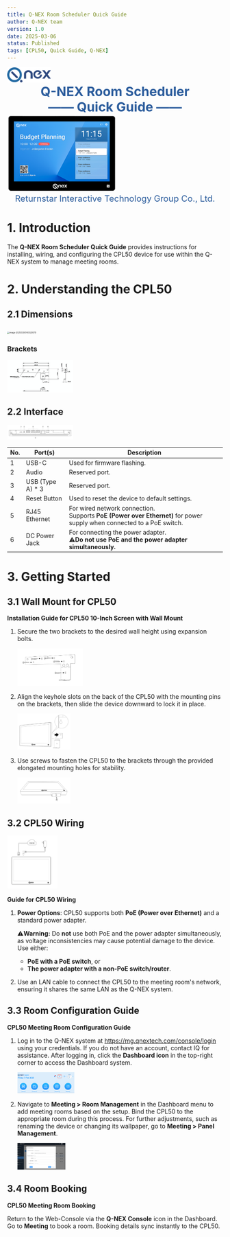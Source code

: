 ```yaml
---
title: Q-NEX Room Scheduler Quick Guide
author: Q-NEX team
version: 1.0
date: 2025-03-06
status: Published
tags: [CPL50, Quick Guide, Q-NEX]
---
```


<img src="../../NMP/UserManual/img/Q-LOGO.png" style="zoom: 10%;" />



<div style="text-align:center; color:#2B5C9C; font-size:30px; font-weight:bold; ">Q-NEX Room Scheduler </div>

 <div style="text-align:center;  color:#2B5C9C; font-size:30px; font-weight:bold;">—— Quick Guide ——</div>



<img src="../UserManual/img/CPL50-Main.png"  style="zoom: 25%;" />


<div style="text-align:center; color:#2B5C9C; font-size:20px; ">Returnstar Interactive Technology Group Co., Ltd.</div>

<div style="page-break-after: always; break-after: page;"></div>

<!-- break -->





# 1. Introduction

The **Q-NEX Room Scheduler Quick Guide** provides instructions for installing, wiring, and configuring the CPL50 device for use within the Q-NEX system to manage meeting rooms.

# 2. Understanding the CPL50

## 2.1 Dimensions

 <img src="/Users/leewang/Documents/Githubs/IQ/Docs/RoomScheduler/QuickGuide/img/image-20250306143029579.png" alt="image-20250306143029579" style="zoom: 33%;" /> 



### Brackets

<img src="./img/image-20250207151518069.png" alt="image-20250207151518069" style="zoom: 15%;" /> 



## 2.2 Interface

<img src="../UserManual/img/interface.png"  style="zoom: 15%;" /> 

| No.  | Port(s)          | Description                                                  |
| ---- | ---------------- | ------------------------------------------------------------ |
| 1    | USB-C            | Used for firmware flashing.                                  |
| 2    | Audio            | Reserved port.                                               |
| 3    | USB (Type A) * 3 | Reserved port.                                               |
| 4    | Reset Button     | Used to reset the device to default settings.                |
| 5    | RJ45 Ethernet    | For wired network connection. <br />Supports **PoE (Power over Ethernet)** for power supply when connected to a PoE switch. |
| 6    | DC Power Jack    | For connecting the power adapter.<br /> :warning:**Do not use PoE and the power adapter simultaneously.** |



# 3. Getting Started



## 3.1 Wall Mount for CPL50   

**Installation Guide for CPL50 10-Inch Screen with Wall Mount**

1. Secure the two brackets to the desired wall height using expansion bolts.

   <img src="../UserManual/img/Wall-Installed.jpg"  style="zoom: 15%;" /> 

2. Align the keyhole slots on the back of the CPL50 with the mounting pins on the brackets, then slide the device downward to lock it in place.

   <img src="../UserManual/img/CPL50-Mounted.jpg"  style="zoom: 12%;" /> 

3. Use screws to fasten the CPL50 to the brackets through the provided elongated mounting holes for stability.

   <img src="../UserManual/img/CPL5--Mounted-2.jpg"  style="zoom: 12%;" /> 

## 3.2 CPL50 Wiring 

<img src="../UserManual/img/CPL50-Wired.jpg"  style="zoom: 12%;" />  

**Guide for CPL50 Wiring**

1. **Power Options**: CPL50 supports both **PoE (Power over Ethernet)** and a standard power adapter.

   :warning:**Warning:**
   Do **not** use both PoE and the power adapter simultaneously, as voltage inconsistencies may cause potential damage to the device. Use either:

   - **PoE with a PoE switch**, or
   - **The power adapter with a non-PoE switch/router**.

2. Use an LAN cable to connect the CPL50 to the meeting room's network, ensuring it shares the same LAN as the Q-NEX system.



## 3.3  Room Configuration Guide

**CPL50 Meeting Room Configuration Guide**

1. Log in to the Q-NEX system at https://mg.qnextech.com/console/login using your credentials. If you do not have an account, contact IQ for assistance. After logging in, click the **Dashboard icon** in the top-right corner to access the Dashboard system.

   <img src="./img/image-20250207151214017.png" alt="image-20250207151214017" style="zoom: 13%;" /> 

2. Navigate to **Meeting > Room Management** in the Dashboard menu to add meeting rooms based on the setup. Bind the CPL50 to the appropriate room during this process. For further adjustments, such as renaming the device or changing its wallpaper, go to **Meeting > Panel Management**.

   <img src="./img/image-20250207151244868.png" alt="image-20250207151244868" style="zoom:11%;" />  



## 3.4 Room Booking

**CPL50 Meeting Room Booking**

Return to the Web-Console via the **Q-NEX Console** icon in the Dashboard. Go to **Meeting** to book a room. Booking details sync instantly to the CPL50.
